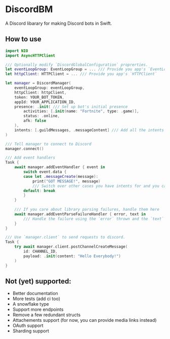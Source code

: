 # DiscordBM

A Discord libarary for making Discord bots in Swift.

## How to use
```swift
import NIO
import AsyncHTTPClient

/// Optionally modify `DiscordGlobalConfiguration` proprerties.
let eventLoopGroup: EventLoopGroup = ... /// Provide you app's `EventLoopGroup`
let httpClient: HTTPClient = ... /// Provide you app's `HTTPClient`

let manager = DiscordManager(
    eventLoopGroup: eventLoopGroup,
    httpClient: httpClient,
    token: YOUR_BOT_TOKEN,
    appId: YOUR_APPLICATION_ID,
    presence: .init( /// Set up bot's initial presence
        activities: [.init(name: "Fortnite", type: .game)],
        status: .online,
        afk: false
    ),
    intents: [.guildMessages, .messageContent] /// Add all the intents you want
)

/// Tell manager to connect to Discord
manager.connect()

/// Add event handlers
Task {
    await manager.addEventHandler { event in
        switch event.data {
        case let .messageCreate(message):
            print("GOT MESSAGE!", message)
            /// Switch over other cases you have intents for and you care about.
        default: break
        }
    }
    
    /// If you care about library parsing failures, handle them here
    await manager.addEventParseFailureHandler { error, text in
        /// Handle the failure using the `error` thrown and the `text` received.
    }
}

/// Use `manager.client` to send requests to discord.
Task {
    try await manager.client.postChannelCreateMessage(
        id: CHANNEL_ID,
        payload: .init(content: "Hello Everybody!")
    )
}
```

## Not (yet) supported:
* Better documentation
* More tests (add ci too)
* A snowflake type
* Support more endpoints
* Remove a few redundant structs
* Attachements support (for now, you can provide media links instead)
* OAuth support
* Sharding support
